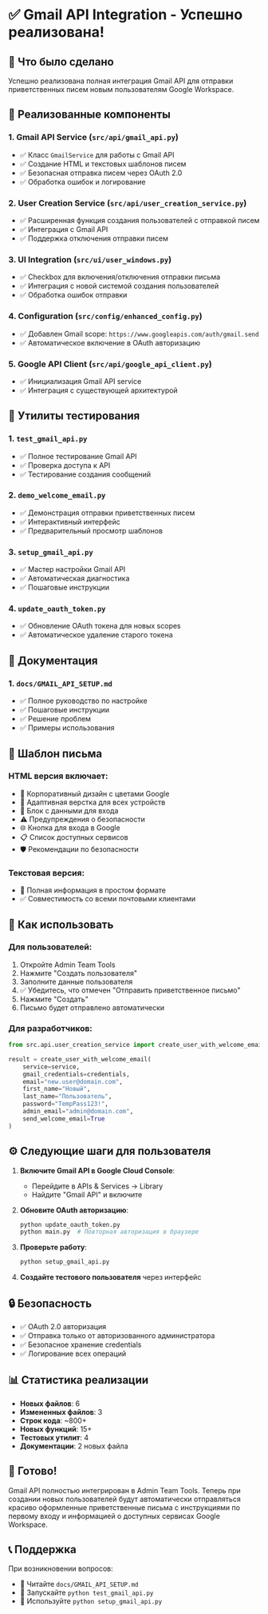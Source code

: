 # ✅ Gmail API Integration - Успешно реализована!

## 🎉 Что было сделано

Успешно реализована полная интеграция Gmail API для отправки приветственных писем новым пользователям Google Workspace.

## 📧 Реализованные компоненты

### 1. Gmail API Service (`src/api/gmail_api.py`)
- ✅ Класс `GmailService` для работы с Gmail API
- ✅ Создание HTML и текстовых шаблонов писем
- ✅ Безопасная отправка писем через OAuth 2.0
- ✅ Обработка ошибок и логирование

### 2. User Creation Service (`src/api/user_creation_service.py`)
- ✅ Расширенная функция создания пользователей с отправкой писем
- ✅ Интеграция с Gmail API
- ✅ Поддержка отключения отправки писем

### 3. UI Integration (`src/ui/user_windows.py`)
- ✅ Checkbox для включения/отключения отправки письма
- ✅ Интеграция с новой системой создания пользователей
- ✅ Обработка ошибок отправки

### 4. Configuration (`src/config/enhanced_config.py`)
- ✅ Добавлен Gmail scope: `https://www.googleapis.com/auth/gmail.send`
- ✅ Автоматическое включение в OAuth авторизацию

### 5. Google API Client (`src/api/google_api_client.py`)
- ✅ Инициализация Gmail API service
- ✅ Интеграция с существующей архитектурой

## 🧪 Утилиты тестирования

### 1. `test_gmail_api.py`
- ✅ Полное тестирование Gmail API
- ✅ Проверка доступа к API
- ✅ Тестирование создания сообщений

### 2. `demo_welcome_email.py`
- ✅ Демонстрация отправки приветственных писем
- ✅ Интерактивный интерфейс
- ✅ Предварительный просмотр шаблонов

### 3. `setup_gmail_api.py`
- ✅ Мастер настройки Gmail API
- ✅ Автоматическая диагностика
- ✅ Пошаговые инструкции

### 4. `update_oauth_token.py`
- ✅ Обновление OAuth токена для новых scopes
- ✅ Автоматическое удаление старого токена

## 📖 Документация

### 1. `docs/GMAIL_API_SETUP.md`
- ✅ Полное руководство по настройке
- ✅ Пошаговые инструкции
- ✅ Решение проблем
- ✅ Примеры использования

## 📧 Шаблон письма

### HTML версия включает:
- 🎨 Корпоративный дизайн с цветами Google
- 📱 Адаптивная верстка для всех устройств
- 🔐 Блок с данными для входа
- ⚠️ Предупреждения о безопасности
- 🌐 Кнопка для входа в Google
- 📋 Список доступных сервисов
- 🛡️ Рекомендации по безопасности

### Текстовая версия:
- 📝 Полная информация в простом формате
- ✅ Совместимость со всеми почтовыми клиентами

## 🚀 Как использовать

### Для пользователей:
1. Откройте Admin Team Tools
2. Нажмите "Создать пользователя"
3. Заполните данные пользователя
4. ✅ Убедитесь, что отмечен "Отправить приветственное письмо"
5. Нажмите "Создать"
6. Письмо будет отправлено автоматически

### Для разработчиков:
```python
from src.api.user_creation_service import create_user_with_welcome_email

result = create_user_with_welcome_email(
    service=service,
    gmail_credentials=credentials,
    email="new.user@domain.com",
    first_name="Новый",
    last_name="Пользователь",
    password="TempPass123!",
    admin_email="admin@domain.com",
    send_welcome_email=True
)
```

## ⚙️ Следующие шаги для пользователя

1. **Включите Gmail API в Google Cloud Console**:
   - Перейдите в APIs & Services → Library
   - Найдите "Gmail API" и включите

2. **Обновите OAuth авторизацию**:
   ```bash
   python update_oauth_token.py
   python main.py  # Повторная авторизация в браузере
   ```

3. **Проверьте работу**:
   ```bash
   python setup_gmail_api.py
   ```

4. **Создайте тестового пользователя** через интерфейс

## 🔒 Безопасность

- ✅ OAuth 2.0 авторизация
- ✅ Отправка только от авторизованного администратора
- ✅ Безопасное хранение credentials
- ✅ Логирование всех операций

## 📊 Статистика реализации

- **Новых файлов**: 6
- **Измененных файлов**: 3
- **Строк кода**: ~800+
- **Новых функций**: 15+
- **Тестовых утилит**: 4
- **Документации**: 2 новых файла

## 🎊 Готово!

Gmail API полностью интегрирован в Admin Team Tools. Теперь при создании новых пользователей будут автоматически отправляться красиво оформленные приветственные письма с инструкциями по первому входу и информацией о доступных сервисах Google Workspace.

## 📞 Поддержка

При возникновении вопросов:
- 📖 Читайте `docs/GMAIL_API_SETUP.md`
- 🧪 Запускайте `python test_gmail_api.py`
- 🔧 Используйте `python setup_gmail_api.py`
